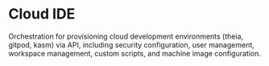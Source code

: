 # Cloud IDE
Orchestration for provisioning cloud development environments (theia, gitpod, kasm) via API, including security configuration, user management, workspace management, custom scripts, and machine image configuration.